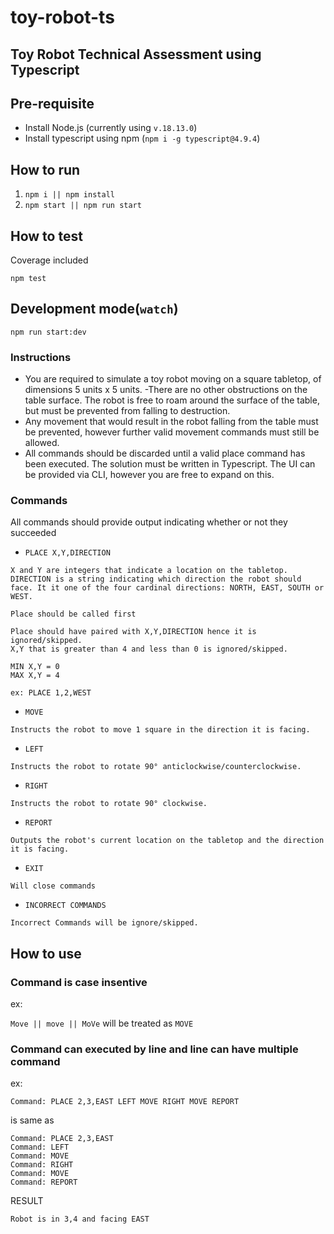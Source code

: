 # toy-robot-ts
## Toy Robot Technical Assessment using Typescript

## Pre-requisite
- Install Node.js (currently using `v.18.13.0`)
- Install typescript using npm (`npm i -g typescript@4.9.4`)

## How to run
1. `npm i || npm install`
2. `npm start || npm run start`


## How to test
Coverage included
```
npm test
```

## Development mode(`watch`)
```
npm run start:dev
```

### Instructions
- You are required to simulate a toy robot moving on a square tabletop, of dimensions 5 units x 5 units.
-There are no other obstructions on the table surface. The robot is free to roam around the surface of the table, but must be prevented from falling to destruction.
- Any movement that would result in the robot falling from the table must be prevented, however further valid movement commands must still be allowed.
- All commands should be discarded until a valid place command has been executed.
The solution must be written in Typescript.
The UI can be provided via CLI, however you are free to expand on this.

### Commands
All commands should provide output indicating whether or not they succeeded

- `PLACE X,Y,DIRECTION`
```
X and Y are integers that indicate a location on the tabletop.
DIRECTION is a string indicating which direction the robot should face. It it one of the four cardinal directions: NORTH, EAST, SOUTH or WEST.

Place should be called first

Place should have paired with X,Y,DIRECTION hence it is ignored/skipped.
X,Y that is greater than 4 and less than 0 is ignored/skipped.

MIN X,Y = 0
MAX X,Y = 4

ex: PLACE 1,2,WEST
```
- `MOVE`
```
Instructs the robot to move 1 square in the direction it is facing.
```
- `LEFT`
```
Instructs the robot to rotate 90° anticlockwise/counterclockwise.
```
- `RIGHT`
```
Instructs the robot to rotate 90° clockwise.
```
- `REPORT`
```
Outputs the robot's current location on the tabletop and the direction it is facing.
```
- `EXIT`
```
Will close commands
```
- `INCORRECT COMMANDS`
```
Incorrect Commands will be ignore/skipped.
```

## How to use
### Command is case insentive
ex: 

`Move || move || MoVe` will be treated as `MOVE`

### Command can executed by line and line can have multiple command
ex: 
```
Command: PLACE 2,3,EAST LEFT MOVE RIGHT MOVE REPORT
```
is same as
```
Command: PLACE 2,3,EAST
Command: LEFT
Command: MOVE
Command: RIGHT
Command: MOVE
Command: REPORT
```

RESULT
```
Robot is in 3,4 and facing EAST
```